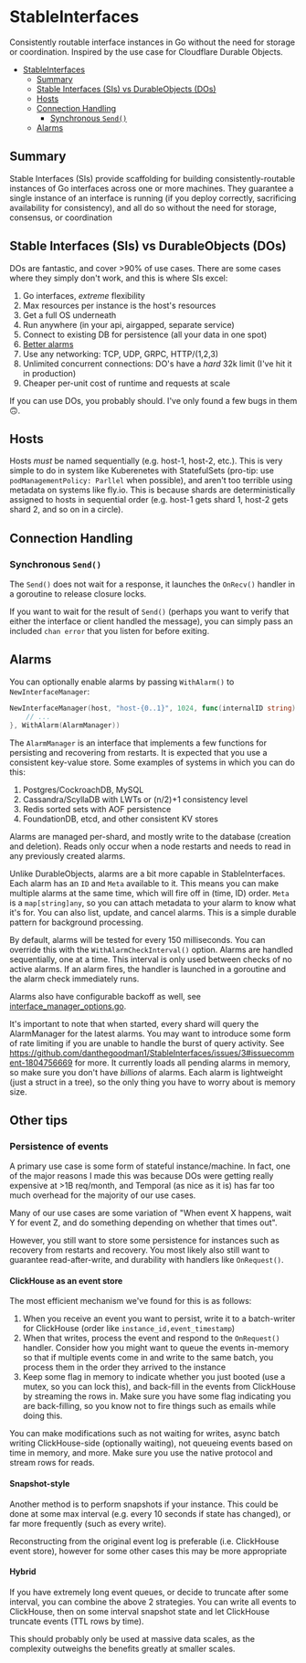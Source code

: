 # StableInterfaces

Consistently routable interface instances in Go without the need for storage or coordination. Inspired by the use case for Cloudflare Durable Objects.

<!-- TOC -->
* [StableInterfaces](#stableinterfaces)
  * [Summary](#summary)
  * [Stable Interfaces (SIs) vs DurableObjects (DOs)](#stable-interfaces-sis-vs-durableobjects-dos)
  * [Hosts](#hosts)
  * [Connection Handling](#connection-handling)
    * [Synchronous `Send()`](#synchronous-send)
  * [Alarms](#alarms)
<!-- TOC -->

## Summary

Stable Interfaces (SIs) provide scaffolding for building consistently-routable instances of Go interfaces across one or more machines. They guarantee a single instance of an interface is running (if you deploy correctly, sacrificing availability for consistency), and all do so without the need for storage, consensus, or coordination

## Stable Interfaces (SIs) vs DurableObjects (DOs)

DOs are fantastic, and cover >90% of use cases. There are some cases where they simply don't work, and this is where SIs excel:

1. Go interfaces, _extreme_ flexibility
2. Max resources per instance is the host's resources
3. Get a full OS underneath
4. Run anywhere (in your api, airgapped, separate service)
5. Connect to existing DB for persistence (all your data in one spot)
6. [Better alarms](#alarms)
7. Use any networking: TCP, UDP, GRPC, HTTP/(1,2,3)
8. Unlimited concurrent connections: DO's have a _hard_ 32k limit (I've hit it in production)
9. Cheaper per-unit cost of runtime and requests at scale

If you can use DOs, you probably should. I've only found a few bugs in them 🙃.

## Hosts

Hosts _must_ be named sequentially (e.g. host-1, host-2, etc.). This is very simple to do in system like Kuberenetes with StatefulSets (pro-tip: use `podManagementPolicy: Parllel` when possible), and aren't too terrible using metadata on systems like fly.io. This is because shards are deterministically assigned to hosts in sequential order (e.g. host-1 gets shard 1, host-2 gets shard 2, and so on in a circle).

## Connection Handling

### Synchronous `Send()`

The `Send()` does not wait for a response, it launches the `OnRecv()` handler in a goroutine to release closure locks.

If you want to wait for the result of `Send()` (perhaps you want to verify that either the interface or client handled the message), you can simply pass an included `chan error` that you listen for before exiting.

## Alarms

You can optionally enable alarms by passing `WithAlarm()` to `NewInterfaceManager`:

```go
NewInterfaceManager(host, "host-{0..1}", 1024, func(internalID string) StableInterface {
    // ...
}, WithAlarm(AlarmManager))
```

The `AlarmManager` is an interface that implements a few functions for persisting and recovering from restarts. It is expected that you use a consistent key-value store. Some examples of systems in which you can do this:

1. Postgres/CockroachDB, MySQL
2. Cassandra/ScyllaDB with LWTs or (n/2)+1 consistency level
3. Redis sorted sets with AOF persistence
4. FoundationDB, etcd, and other consistent KV stores

Alarms are managed per-shard, and mostly write to the database (creation and deletion). Reads only occur when a node restarts and needs to read in any previously created alarms.

Unlike DurableObjects, alarms are a bit more capable in StableInterfaces. Each alarm has an `ID` and `Meta` available to it. This means you can make multiple alarms at the same time, which will fire off in (time, ID) order. `Meta` is a `map[string]any`, so you can attach metadata to your alarm to know what it's for. You can also list, update, and cancel alarms. This is a simple durable pattern for background processing.

By default, alarms will be tested for every 150 milliseconds. You can override this with the `WithAlarmCheckInterval()` option. Alarms are handled sequentially, one at a time. This interval is only used between checks of no active alarms. If an alarm fires, the handler is launched in a goroutine and the alarm check immediately runs.

Alarms also have configurable backoff as well, see [interface_manager_options.go](interface_manager_options.go).


It's important to note that when started, every shard will query the AlarmManager for the latest alarms. You may want to introduce some form of rate limiting if you are unable to handle the burst of query activity. See https://github.com/danthegoodman1/StableInterfaces/issues/3#issuecomment-1804756669 for more. It currently loads all pending alarms in memory, so make sure you don't have _billions_ of alarms. Each alarm is lightweight (just a struct in a tree), so the only thing you have to worry about is memory size.

## Other tips

### Persistence of events

A primary use case is some form of stateful instance/machine. In fact, one of the major reasons I made this was because DOs were getting really expensive at >1B req/month, and Temporal (as nice as it is) has far too much overhead for the majority of our use cases.

Many of our use cases are some variation of "When event X happens, wait Y for event Z, and do something depending on whether that times out".

However, you still want to store some persistence for instances such as recovery from restarts and recovery. You most likely also still want to guarantee read-after-write, and durability with handlers like `OnRequest()`.

#### ClickHouse as an event store

The most efficient mechanism we've found for this is as follows:

1. When you receive an event you want to persist, write it to a batch-writer for ClickHouse (order like `instance_id,event_timestamp`)
2. When that writes, process the event and respond to the `OnRequest()` handler. Consider how you might want to queue the events in-memory so that if multiple events come in and write to the same batch, you process them in the order they arrived to the instance
3. Keep some flag in memory to indicate whether you just booted (use a mutex, so you can lock this), and back-fill in the events from ClickHouse by streaming the rows in. Make sure you have some flag indicating you are back-filling, so you know not to fire things such as emails while doing this.

You can make modifications such as not waiting for writes, async batch writing ClickHouse-side (optionally waiting), not queueing events based on time in memory, and more. Make sure you use the native protocol and stream rows for reads.

#### Snapshot-style

Another method is to perform snapshots if your instance. This could be done at some max interval (e.g. every 10 seconds if state has changed), or far more frequently (such as every write).

Reconstructing from the original event log is preferable (i.e. ClickHouse event store), however for some other cases this may be more appropriate

#### Hybrid

If you have extremely long event queues, or decide to truncate after some interval, you can combine the above 2 strategies. You can write all events to ClickHouse, then on some interval snapshot state and let ClickHouse truncate events (TTL rows by time).

This should probably only be used at massive data scales, as the complexity outweighs the benefits greatly at smaller scales.